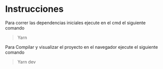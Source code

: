 # Instrucciones

Para correr las dependencias iniciales ejecute en el cmd el siguiente comando

> Yarn

Para Compilar y visualizar el proyecto en el navegador ejecute el siguiente comando

> Yarn dev
